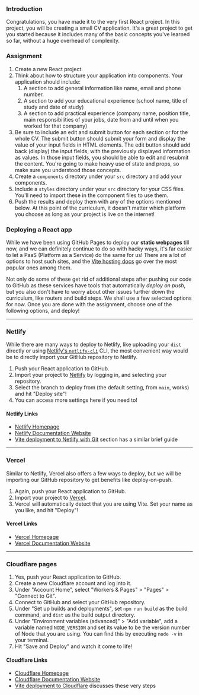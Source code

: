 ### Introduction

Congratulations, you have made it to the very first React project. In this project, you will be creating a small CV application. It's a great project to get you started because it includes many of the basic concepts you've learned so far, without a huge overhead of complexity.

### Assignment

<div class="lesson-content__panel" markdown="1">

1. Create a new React project.
1. Think about how to structure your application into components. Your application should include:
    1. A section to add general information like name, email and phone number.
    1. A section to add your educational experience (school name, title of study and date of study)
    1. A section to add practical experience (company name, position title, main responsibilities of your jobs, date from and until when you worked for that company)
1. Be sure to include an edit and submit button for each section or for the whole CV. The submit button should submit your form and display the value of your input fields in HTML elements. The edit button should add back (display) the input fields, with the previously displayed information as values. In those input fields, you should be able to edit and resubmit the content. You're going to make heavy use of state and props, so make sure you understood those concepts.
1. Create a `components` directory under your `src` directory and add your components.
1. Include a `styles` directory under your `src` directory for your CSS files. You'll need to import these in the component files to use them.
1. Push the results and deploy them with any of the options mentioned below. At this point of the curriculum, it doesn't matter which platform you choose as long as your project is live on the internet!

</div>

### Deploying a React app

While we have been using GitHub Pages to deploy our **static webpages** till now, and we can definitely continue to do so with hacky ways, it's far easier to let a PaaS (Platform as a Service) do the same for us! There are a lot of options to host such sites, and the [Vite hosting docs](https://vitejs.dev/guide/static-deploy.html) go over the most popular ones among them.

Not only do some of these get rid of additional steps after pushing our code to GitHub as these services have tools that automatically *deploy on push*, but you also don't have to worry about other issues further down the curriculum, like routers and build steps. We shall use a few selected options for now. Once you are done with the assignment, choose one of the following options, and deploy!

---

### Netlify

While there are many ways to deploy to Netlify, like uploading your `dist` directly or using [Netlify's `netlify-cli`](https://docs.netlify.com/cli/get-started/) CLI, the most convenient way would be to directly import your GitHub repository to Netlify.

1. Push your React application to GitHub.
1. Import your project to [Netlify](https://app.netlify.com/start) by logging in, and selecting your repository.
1. Select the branch to deploy from (the default setting, from `main`, works) and hit "Deploy site"!
1. You can access more settings here if you need to!

#### Netlify Links

- [Netlify Homepage](https://www.netlify.com/)
- [Netlify Documentation Website](https://docs.netlify.com/)
- [Vite deployment to Netlify with Git](https://vitejs.dev/guide/static-deploy.html#netlify-with-git) section has a similar brief guide

---

### Vercel

Similar to Netlify, Vercel also offers a few ways to deploy, but we will be importing our GitHub repository to get benefits like deploy-on-push.

1. Again, push your React application to GitHub.
1. Import your project to [Vercel](https://vercel.com/new).
1. Vercel will automatically detect that you are using Vite. Set your name as you like, and hit "Deploy"!

#### Vercel Links

- [Vercel Homepage](https://www.vercel.com/)
- [Vercel Documentation Website](https://www.vercel.com/docs)

---

### Cloudflare pages

1. Yes, push your React application to GitHub.
1. Create a new Cloudflare account and log into it.
1. Under "Account Home", select "Workers & Pages" > "Pages" > "Connect to Git".
1. Connect to GitHub and select your GitHub repository.
1. Under "Set up builds and deployments", set `npm run build` as the build command, and `dist` as the build output directory.
1. Under "Environment variables (advanced)" > "Add variable", add a variable named `NODE_VERSION` and set its value to be the version number of Node that you are using. You can find this by executing `node -v` in your terminal.
1. Hit "Save and Deploy" and watch it come to life!

#### Cloudflare Links

- [Cloudflare Homepage](https://pages.cloudflare.com/)
- [Cloudflare Documentation Website](https://developers.cloudflare.com/pages)
- [Vite deployment to Cloudflare](https://developers.cloudflare.com/pages/framework-guides/deploy-a-vite3-project/) discusses these very steps
